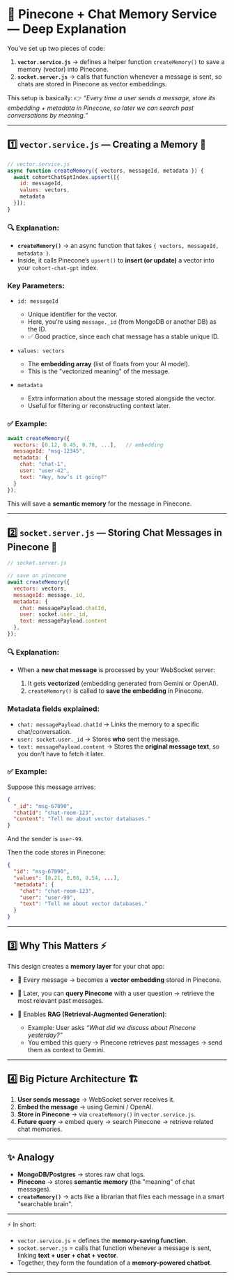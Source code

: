 
# 🧩 Pinecone + Chat Memory Service — Deep Explanation

You’ve set up two pieces of code:

1. **`vector.service.js`** → defines a helper function `createMemory()` to save a memory (vector) into Pinecone.
2. **`socket.server.js`** → calls that function whenever a message is sent, so chats are stored in Pinecone as vector embeddings.

This setup is basically:
👉 *“Every time a user sends a message, store its embedding + metadata in Pinecone, so later we can search past conversations by meaning.”*

---

## 1️⃣ `vector.service.js` — Creating a Memory 🧠

```js
// vector.service.js
async function createMemory({ vectors, messageId, metadata }) {
  await cohortChatGptIndex.upsert([{
    id: messageId,
    values: vectors,
    metadata
  }]);
}
```

### 🔍 Explanation:

* **`createMemory()`** → an async function that takes `{ vectors, messageId, metadata }`.
* Inside, it calls Pinecone’s `upsert()` to **insert (or update)** a vector into your `cohort-chat-gpt` index.

### Key Parameters:

* `id: messageId`

  * Unique identifier for the vector.
  * Here, you’re using `message._id` (from MongoDB or another DB) as the ID.
  * ✅ Good practice, since each chat message has a stable unique ID.

* `values: vectors`

  * The **embedding array** (list of floats from your AI model).
  * This is the "vectorized meaning" of the message.

* `metadata`

  * Extra information about the message stored alongside the vector.
  * Useful for filtering or reconstructing context later.

### ✅ Example:

```js
await createMemory({
  vectors: [0.12, 0.45, 0.78, ...],   // embedding
  messageId: "msg-12345",
  metadata: {
    chat: "chat-1",
    user: "user-42",
    text: "Hey, how’s it going?"
  }
});
```

This will save a **semantic memory** for the message in Pinecone.

---

## 2️⃣ `socket.server.js` — Storing Chat Messages in Pinecone 💬

```js
// socket.server.js

// save on pinecone
await createMemory({
  vectors: vectors,
  messageId: message._id,
  metadata: {
    chat: messagePayload.chatId,
    user: socket.user._id,
    text: messagePayload.content
  },
});
```

### 🔍 Explanation:

* When a **new chat message** is processed by your WebSocket server:

  1. It gets **vectorized** (embedding generated from Gemini or OpenAI).
  2. `createMemory()` is called to **save the embedding** in Pinecone.

### Metadata fields explained:

* `chat: messagePayload.chatId`
  → Links the memory to a specific chat/conversation.
* `user: socket.user._id`
  → Stores **who** sent the message.
* `text: messagePayload.content`
  → Stores the **original message text**, so you don’t have to fetch it later.

### ✅ Example:

Suppose this message arrives:

```json
{
  "_id": "msg-67890",
  "chatId": "chat-room-123",
  "content": "Tell me about vector databases."
}
```

And the sender is `user-99`.

Then the code stores in Pinecone:

```json
{
  "id": "msg-67890",
  "values": [0.21, 0.88, 0.54, ...],
  "metadata": {
    "chat": "chat-room-123",
    "user": "user-99",
    "text": "Tell me about vector databases."
  }
}
```

---

## 3️⃣ Why This Matters ⚡

This design creates a **memory layer** for your chat app:

* 🧠 Every message → becomes a **vector embedding** stored in Pinecone.
* 🔎 Later, you can **query Pinecone** with a user question → retrieve the most relevant past messages.
* 🧵 Enables **RAG (Retrieval-Augmented Generation)**:

  * Example: User asks *“What did we discuss about Pinecone yesterday?”*
  * You embed this query → Pinecone retrieves past messages → send them as context to Gemini.

---

## 4️⃣ Big Picture Architecture 🏗️

1. **User sends message** → WebSocket server receives it.
2. **Embed the message** → using Gemini / OpenAI.
3. **Store in Pinecone** → via `createMemory()` in `vector.service.js`.
4. **Future query** → embed query → search Pinecone → retrieve related chat memories.

---

## ✨ Analogy

* **MongoDB/Postgres** → stores raw chat logs.
* **Pinecone** → stores **semantic memory** (the "meaning" of chat messages).
* **`createMemory()`** → acts like a librarian that files each message in a smart "searchable brain".

---

⚡ In short:

* `vector.service.js` = defines the **memory-saving function**.
* `socket.server.js` = calls that function whenever a message is sent, linking **text + user + chat + vector**.
* Together, they form the foundation of a **memory-powered chatbot**.

---